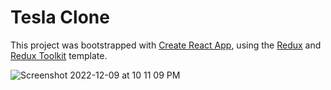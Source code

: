 # Tesla Clone

This project was bootstrapped with [Create React App](https://github.com/facebook/create-react-app), using the [Redux](https://redux.js.org/) and [Redux Toolkit](https://redux-toolkit.js.org/) template.


![Screenshot 2022-12-09 at 10 11 09 PM](https://user-images.githubusercontent.com/84308540/206750029-cab503f7-9273-4977-8cea-f11aeb2e20bc.png)
